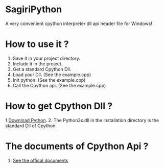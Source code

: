 # SagiriPython
A very convenient cpython interpreter dll api header file for Windows!

# How to use it ?
1. Save it in your project directory.
2. Include it in the project.
3. Get a standard Cpython Dll.
4. Load your Dll. (See the example.cpp)
5. Init python. (See the example.cpp)
6. Call the Cpython api. (See the example.cpp)

# How to get Cpython Dll ?
1.[Download Python](http://www.python.org/).
2. The Python3x.dll in the installation directory is the standard Dll of Cpython.

# The documents of Cpython Api ?
1. [See the offical documents](https://docs.python.org/3/c-api/index.html)
